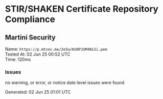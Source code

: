 # STIR/SHAKEN Certificate Repository Compliance

## Martini Security

Name: `https://p.mtsec.me/2e5a/KU0PJUM4Ni5i.pem`\
Tested At: 02 Jun 25 00:52 UTC\
Time: 120ms

### Issues

no warning, or error, or notice date level issues were found

Generated: 02 Jun 25 01:01 UTC